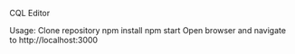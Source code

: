 CQL Editor

Usage:
Clone repository
npm install
npm start
Open browser and navigate to http://localhost:3000
